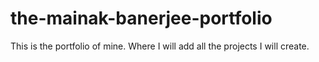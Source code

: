 # the-mainak-banerjee-portfolio
 
 This is the portfolio of mine. Where I will add all the projects I will create.
